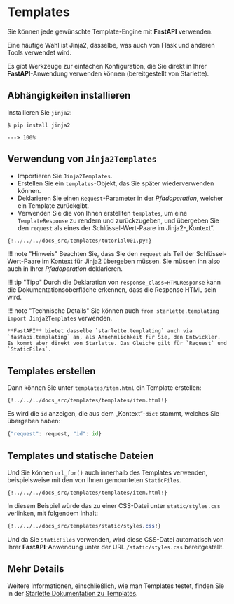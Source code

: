 # Templates

Sie können jede gewünschte Template-Engine mit **FastAPI** verwenden.

Eine häufige Wahl ist Jinja2, dasselbe, was auch von Flask und anderen Tools verwendet wird.

Es gibt Werkzeuge zur einfachen Konfiguration, die Sie direkt in Ihrer **FastAPI**-Anwendung verwenden können (bereitgestellt von Starlette).

## Abhängigkeiten installieren

Installieren Sie `jinja2`:

<div class="termy">

```console
$ pip install jinja2

---> 100%
```

</div>

## Verwendung von `Jinja2Templates`

* Importieren Sie `Jinja2Templates`.
* Erstellen Sie ein `templates`-Objekt, das Sie später wiederverwenden können.
* Deklarieren Sie einen `Request`-Parameter in der *Pfadoperation*, welcher ein Template zurückgibt.
* Verwenden Sie die von Ihnen erstellten `templates`, um eine `TemplateResponse` zu rendern und zurückzugeben, und übergeben Sie den `request` als eines der Schlüssel-Wert-Paare im Jinja2-„Kontext“.

```Python hl_lines="4  11  15-16"
{!../../../docs_src/templates/tutorial001.py!}
```

!!! note "Hinweis"
    Beachten Sie, dass Sie den `request` als Teil der Schlüssel-Wert-Paare im Kontext für Jinja2 übergeben müssen. Sie müssen ihn also auch in Ihrer *Pfadoperation* deklarieren.

!!! tip "Tipp"
    Durch die Deklaration von `response_class=HTMLResponse` kann die Dokumentationsoberfläche erkennen, dass die Response HTML sein wird.

!!! note "Technische Details"
    Sie können auch `from starlette.templating import Jinja2Templates` verwenden.

    **FastAPI** bietet dasselbe `starlette.templating` auch via `fastapi.templating` an, als Annehmlichkeit für Sie, den Entwickler. Es kommt aber direkt von Starlette. Das Gleiche gilt für `Request` und `StaticFiles`.

## Templates erstellen

Dann können Sie unter `templates/item.html` ein Template erstellen:

```jinja hl_lines="7"
{!../../../docs_src/templates/templates/item.html!}
```

Es wird die `id` anzeigen, die aus dem „Kontext“-`dict` stammt, welches Sie übergeben haben:

```Python
{"request": request, "id": id}
```

## Templates und statische Dateien

Und Sie können `url_for()` auch innerhalb des Templates verwenden, beispielsweise mit den von Ihnen gemounteten `StaticFiles`.

```jinja hl_lines="4"
{!../../../docs_src/templates/templates/item.html!}
```

In diesem Beispiel würde das zu einer CSS-Datei unter `static/styles.css` verlinken, mit folgendem Inhalt:

```CSS hl_lines="4"
{!../../../docs_src/templates/static/styles.css!}
```

Und da Sie `StaticFiles` verwenden, wird diese CSS-Datei automatisch von Ihrer **FastAPI**-Anwendung unter der URL `/static/styles.css` bereitgestellt.

## Mehr Details

Weitere Informationen, einschließlich, wie man Templates testet, finden Sie in der <a href="https://www.starlette.io/templates/" class="external-link" target="_blank">Starlette Dokumentation zu Templates</a>.
